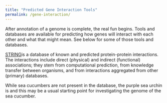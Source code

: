 ```yaml
---
title: "Predicted Gene Interaction Tools"
permalink: /gene-interaction/
---
```


After annotation of a genome is complete, the real fun begins. Tools and databases are available for predicting how genes will interact with each other and what that might mean. See below for some of those tools and databases. 

[STRING](https://string-db.org/cgi/input.pl?sessionId=Llq5aXPG8nBg&input_page_show_search=off)is a database of known and predicted protein-protein interactions. The interactions include direct (physical) and indirect (functional) associations; they stem from computational prediction, from knowledge transfer between organisms, and from interactions aggregated from other (primary) databases. 

While sea cucumbers are not present in the database, the purple sea urchin is and this may be a usual starting point for investigating the genome of the sea cucumber. 
